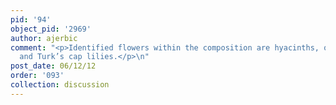 ```yaml
---
pid: '94'
object_pid: '2969'
author: ajerbic
comment: "<p>Identified flowers within the composition are hyacinths, orange lilies,
  and Turk’s cap lilies.</p>\n"
post_date: 06/12/12
order: '093'
collection: discussion
---
```

